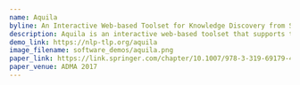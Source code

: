 ```yaml
---
name: Aquila
byline: An Interactive Web-based Toolset for Knowledge Discovery from Short Text Log Data
description: Aquila is an interactive web-based toolset that supports text mining from unstructured data. It features a customizable web-based user interface for data visualization and exploration which does not require any programming experience to use. The software system comprises five distinct stages: exploratory analysis, data warehousing, association rule mining, entity clustering and predictive analysis.
demo_link: https://nlp-tlp.org/aquila
image_filename: software_demos/aquila.png
paper_link: https://link.springer.com/chapter/10.1007/978-3-319-69179-4_61
paper_venue: ADMA 2017
---
```

